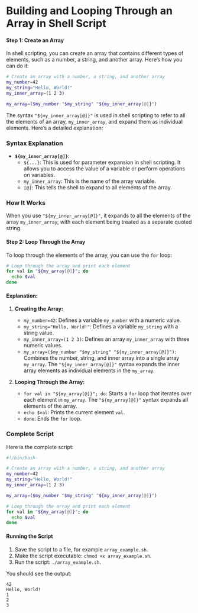 # Building and Looping Through an Array in Shell Script

#### Step 1: Create an Array

In shell scripting, you can create an array that contains different types of elements, such as a number, a string, and another array. Here’s how you can do it:

```sh
# Create an array with a number, a string, and another array
my_number=42
my_string="Hello, World!"
my_inner_array=(1 2 3)

my_array=($my_number "$my_string" "${my_inner_array[@]}")
```

The syntax `"${my_inner_array[@]}"` is used in shell scripting to refer to all the elements of an array, `my_inner_array`, and expand them as individual elements. Here’s a detailed explanation:

### Syntax Explanation

- **`${my_inner_array[@]}`**:
  - `${...}`: This is used for parameter expansion in shell scripting. It allows you to access the value of a variable or perform operations on variables.
  - `my_inner_array`: This is the name of the array variable.
  - `[@]`: This tells the shell to expand to all elements of the array. 

### How It Works
When you use `"${my_inner_array[@]}"`, it expands to all the elements of the array `my_inner_array`, with each element being treated as a separate quoted string.

#### Step 2: Loop Through the Array

To loop through the elements of the array, you can use the `for` loop:

```sh
# Loop through the array and print each element
for val in "${my_array[@]}"; do
  echo $val
done
```

#### Explanation:
1. **Creating the Array:**
   - `my_number=42`: Defines a variable `my_number` with a numeric value.
   - `my_string="Hello, World!"`: Defines a variable `my_string` with a string value.
   - `my_inner_array=(1 2 3)`: Defines an array `my_inner_array` with three numeric values.
   - `my_array=($my_number "$my_string" "${my_inner_array[@]}")`: Combines the number, string, and inner array into a single array `my_array`. The `"${my_inner_array[@]}"` syntax expands the inner array elements as individual elements in the `my_array`.

2. **Looping Through the Array:**
   - `for val in "${my_array[@]}"; do`: Starts a `for` loop that iterates over each element in `my_array`. The `"${my_array[@]}"` syntax expands all elements of the array.
   - `echo $val`: Prints the current element `val`.
   - `done`: Ends the `for` loop.

### Complete Script
Here is the complete script:

```sh
#!/bin/bash

# Create an array with a number, a string, and another array
my_number=42
my_string="Hello, World!"
my_inner_array=(1 2 3)

my_array=($my_number "$my_string" "${my_inner_array[@]}")

# Loop through the array and print each element
for val in "${my_array[@]}"; do
  echo $val
done
```

#### Running the Script
1. Save the script to a file, for example `array_example.sh`.
2. Make the script executable: `chmod +x array_example.sh`.
3. Run the script: `./array_example.sh`.

You should see the output:
```
42
Hello, World!
1
2
3
```